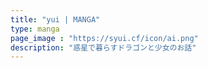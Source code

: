 ```yaml
---
title: "yui | MANGA"
type: manga
page_image : "https://syui.cf/icon/ai.png"
description: "惑星で暮らすドラゴンと少女のお話"
---
```


<div id=app></div>
<script src=/manga/chunk-vendors.js></script>
<script src=/manga/app.js></script>

